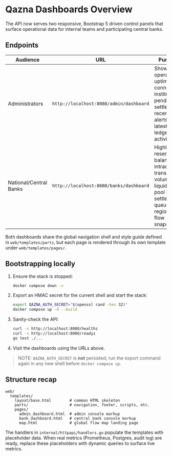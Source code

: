 # Qazna Dashboards Overview

The API now serves two responsive, Bootstrap 5 driven control panels that surface
operational data for internal teams and participating central banks.

## Endpoints

| Audience | URL | Purpose |
|----------|-----|---------|
| Administrators | `http://localhost:8080/admin/dashboard` | Shows operational uptime, connected institutions, pending settlements, recent alerts, and latest ledger activity. |
| National/Central Banks | `http://localhost:8080/banks/dashboard` | Highlights reserve balances, intraday transaction volumes, liquidity pool health, settlement queue, and regional flow snapshot. |

Both dashboards share the global navigation shell and style guide defined in
`web/templates/parts`, but each page is rendered through its own template under
`web/templates/pages/`.

## Bootstrapping locally

1. Ensure the stack is stopped:
   ```bash
   docker compose down -v
   ```
2. Export an HMAC secret for the current shell and start the stack:
   ```bash
   export QAZNA_AUTH_SECRET="$(openssl rand -hex 32)"
   docker compose up -d --build
   ```
4. Sanity-check the API:
   ```bash
   curl -s http://localhost:8080/healthz
   curl -s http://localhost:8080/readyz
   go test ./...
   ```
5. Visit the dashboards using the URLs above.

> NOTE: `QAZNA_AUTH_SECRET` is **not** persisted; run the export command
> again in any new shell before `docker compose up`.

## Structure recap

```
web/
  templates/
    layout/base.html        # common HTML skeleton
    parts/                  # navigation, footer, scripts, etc.
    pages/
      admin_dashboard.html  # admin console markup
      bank_dashboard.html   # central bank console markup
      map.html              # global flow map landing page
```

The handlers in `internal/httpapi/handlers.go` populate the templates with
placeholder data. When real metrics (Prometheus, Postgres, audit log) are ready,
replace these placeholders with dynamic queries to surface live metrics.
